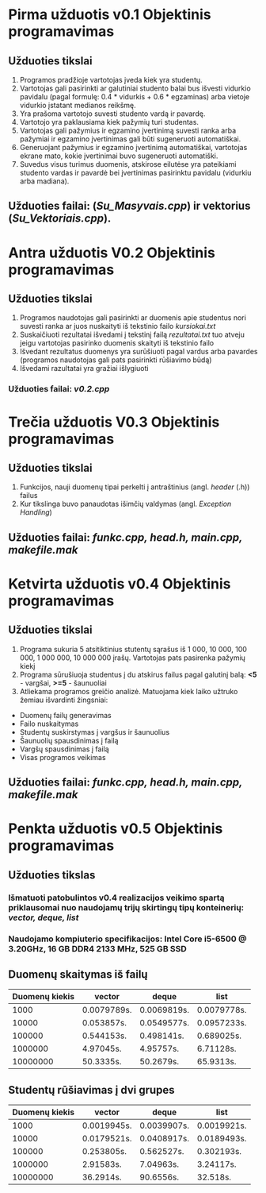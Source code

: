 # Pirma užduotis v0.1 Objektinis programavimas

## Užduoties tikslai

1. Programos pradžioje vartotojas įveda kiek yra studentų.
2. Vartotojas gali pasirinkti ar galutiniai studento balai bus išvesti vidurkio pavidalu (pagal formulę: 0.4 * vidurkis + 0.6 * egzaminas) arba vietoje vidurkio įstatant medianos reikšmę.
3. Yra prašoma vartotojo suvesti studento vardą ir pavardę.
4. Vartotojo yra paklausiama kiek pažymių turi studentas.
5. Vartotojas gali pažymius ir egzamino įvertinimą suvesti ranka arba pažymiai ir egzamino įvertinimas gali būti sugeneruoti automatiškai.
6. Generuojant pažymius ir egzamino įvertinimą automatiškai, vartotojas ekrane mato, kokie įvertinimai buvo sugeneruoti automatiški.
7. Suvedus visus turimus duomenis, atskirose eilutėse yra pateikiami studento vardas ir pavardė bei įvertinimas pasirinktu pavidalu (vidurkiu arba madiana).

## Užduoties failai: (*Su_Masyvais.cpp*) ir vektorius (*Su_Vektoriais.cpp*).

# Antra užduotis V0.2 Objektinis programavimas

## Užduoties tikslai

1. Programos naudotojas gali pasirinkti ar duomenis apie studentus nori suvesti ranka ar juos nuskaityti iš tekstinio failo *kursiokai.txt*
2. Suskaičiuoti rezultatai išvedami į tekstinį failą *rezultatai.txt* tuo atveju jeigu vartotojas pasirinko duomenis skaityti iš tekstinio failo
3. Išvedant rezultatus duomenys yra surūšiuoti pagal vardus arba pavardes (programos naudotojas gali pats pasirinkti rūšiavimo būdą)
4. Išvedami razultatai yra gražiai išlygiuoti

### Užduoties failai: *v0.2.cpp*

# Trečia užduotis V0.3 Objektinis programavimas

## Užduoties tikslai

1. Funkcijos, nauji duomenų tipai perkelti į antraštinius (angl. *header* (.h)) failus
2. Kur tikslinga buvo panaudotas išimčių valdymas (angl. *Exception Handling*)

## Užduoties failai: *funkc.cpp, head.h, main.cpp, makefile.mak*

# Ketvirta užduotis v0.4 Objektinis programavimas

## Užduoties tikslai
1. Programa sukuria 5 atsitiktinius stutentų sąrašus iš 1 000, 10 000, 100 000, 1 000 000, 10 000 000 įrašų. Vartotojas pats pasirenka pažymių kiekį
2. Programa sūrušiuoja studentus į du atskirus failus pagal galutinį balą: **<5** - vargšai, **>=5** - šaunuoliai
3. Atliekama programos greičio analizė. Matuojama kiek laiko užtruko žemiau išvardinti žingsniai:
- Duomenų failų generavimas
- Failo nuskaitymas
- Studentų suskirstymas į vargšus ir šaunuolius
- Šaunuolių spausdinimas į failą
- Vargšų spausdinimas į failą
- Visas programos veikimas

## Užduoties failai:  *_funkc.cpp, head.h, main.cpp, makefile.mak_*

# Penkta užduotis v0.5 Objektinis programavimas

## Užduoties tikslas
### Išmatuoti patobulintos v0.4 realizacijos veikimo spartą priklausomai nuo naudojamų trijų skirtingų tipų konteinerių: _vector, deque, list_

### Naudojamo kompiuterio specifikacijos: Intel Core i5-6500 @ 3.20GHz, 16 GB DDR4 2133 MHz, 525 GB SSD

## Duomenų skaitymas iš failų
| **Duomenų kiekis**  | **vector** | **deque** | **list** |
| ----------------------- | ----------- | ------------| ------- |
| 1000  | 0.0079789s. | 0.0069819s. | 0.0079778s. |
| 10000  | 0.053857s. | 0.0549577s. | 0.0957233s. |
| 100000 | 0.544153s. | 0.498141s. | 0.689025s. |
| 1000000 | 4.97045s. | 4.95757s. | 6.71128s. |
| 10000000 | 50.3335s. | 50.2679s. | 65.9313s. |

## Studentų rūšiavimas į dvi grupes
| **Duomenų kiekis**  | **vector** | **deque** | **list** |
| ----------------------- | ----------- | ------------| ------- |
| 1000  | 0.0019945s.  | 0.0039907s. | 0.0019921s. |
| 10000  | 0.0179521s. | 0.0408917s. | 0.0189493s. |
| 100000 | 0.253805s. | 0.562527s. | 0.302193s. |
| 1000000 | 2.91583s. | 7.04963s. | 3.24117s. |
| 10000000 | 36.2914s. | 90.6556s. | 32.518s. |
